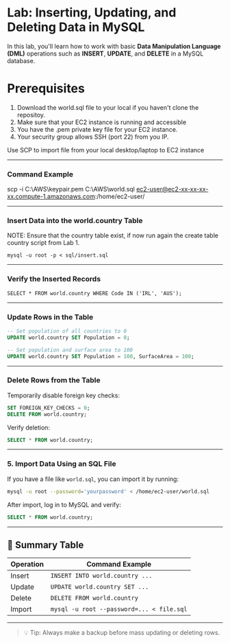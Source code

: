 # Lab: Inserting, Updating, and Deleting Data in MySQL

In this lab, you'll learn how to work with basic **Data Manipulation Language (DML)** operations such as **INSERT**, **UPDATE**, and **DELETE** in a MySQL database.

# Prerequisites
1. Download the world.sql file to your local if you haven't clone the repositoy.
2. Make sure that your EC2 instance is running and accessible
3. You have the .pem private key file for your EC2 instance.
4. Your security group allows SSH (port 22) from you IP.

Use SCP to import file from your local desktop/laptop to EC2 instance

---

### Command Example
scp -i C:\AWS\keypair.pem C:\AWS\world.sql ec2-user@ec2-xx-xx-xx-xx.compute-1.amazonaws.com:/home/ec2-user/

---
### Insert Data into the world.country Table
NOTE: Ensure that the country table exist, if now run again the create table country script from Lab 1.

`mysql -u root -p < sql/insert.sql`

---

### Verify the Inserted Records
`SELECT * FROM world.country WHERE Code IN ('IRL', 'AUS');`

---

### Update Rows in the Table

```sql
-- Set population of all countries to 0
UPDATE world.country SET Population = 0;

-- Set population and surface area to 100
UPDATE world.country SET Population = 100, SurfaceArea = 100;
```

---

### Delete Rows from the Table
Temporarily disable foreign key checks:

```sql
SET FOREIGN_KEY_CHECKS = 0;
DELETE FROM world.country;
```

Verify deletion:

```sql
SELECT * FROM world.country;
```

---

### 5. Import Data Using an SQL File

If you have a file like `world.sql`, you can import it by running:

```bash
mysql -u root --password='yourpassword' < /home/ec2-user/world.sql
```

After import, log in to MySQL and verify:

```sql
SELECT * FROM world.country;
```

---

## 📌 Summary Table

| Operation | Command Example |
|-----------|------------------|
| Insert    | `INSERT INTO world.country ...` |
| Update    | `UPDATE world.country SET ...` |
| Delete    | `DELETE FROM world.country` |
| Import    | `mysql -u root --password=... < file.sql` |

---

> 💡 Tip: Always make a backup before mass updating or deleting rows.